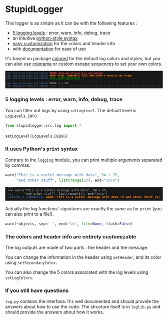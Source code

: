 # StupidLogger

This logger is as simple as it can be with the following features :

- [5 logging levels](#one) : error, warn, info, debug, trace
- an intuitive [python-style syntax](#two)
- [easy customization](#three) for the colors and header info
- with [documentation](#four) for ease of use

It's based on package [colored](https://pypi.org/project/colored/) for the default log colors and styles, but you can also use [colorama](https://pypi.org/project/colorama/) or custom escape sequences to set your own colors.

![](pictures/log_colors.png)

### 5 logging levels : error, warn, info, debug, trace<a name="one"></a>

You can filter out logs by using `setLogLevel`. The default level is `LogLevels.INFO`.

```python
from stupidlogger.src.log import *

setLogLevel(LogLevels.DEBUG)
```

### It uses Python's `print` syntax<a name="two"></a>

Contrary to the `logging` module, you can print multiple arguments separated by commas.

```python
warn("This is a useful message with data", 54 + 25,
     "and other stuff", list(range(1)), end="\n\n")
```
![](pictures/warn_example.png)

Actually the log functions' signatures are exactly the same as for `print` (you can also print to a file!).

```python
warn(*objects, sep=' ', end='\n', file=None, flush=False)
```

### The colors and header info are entirely customizable<a name="three"></a>

The log outputs are made of two parts : the header and the message.

You can change the information in the header using `setHeader`, and its color using `setSecondaryColor`.

You can also change the 5 colors associated with the log levels using `setLogColors`.

### If you still have questions<a name="four"></a>

`log.py` contains the interface. It's well documented and should provide the answers about how to use the code. The structure itself is in `loglib.py` and should provide the answers about how it works.